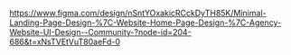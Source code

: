 https://www.figma.com/design/nSntYOxakicRCckDyTH85K/Minimal-Landing-Page-Design-%7C-Website-Home-Page-Design-%7C-Agency-Website-UI-Design--Community-?node-id=204-686&t=xNsTVEtVuT80aeFd-0
